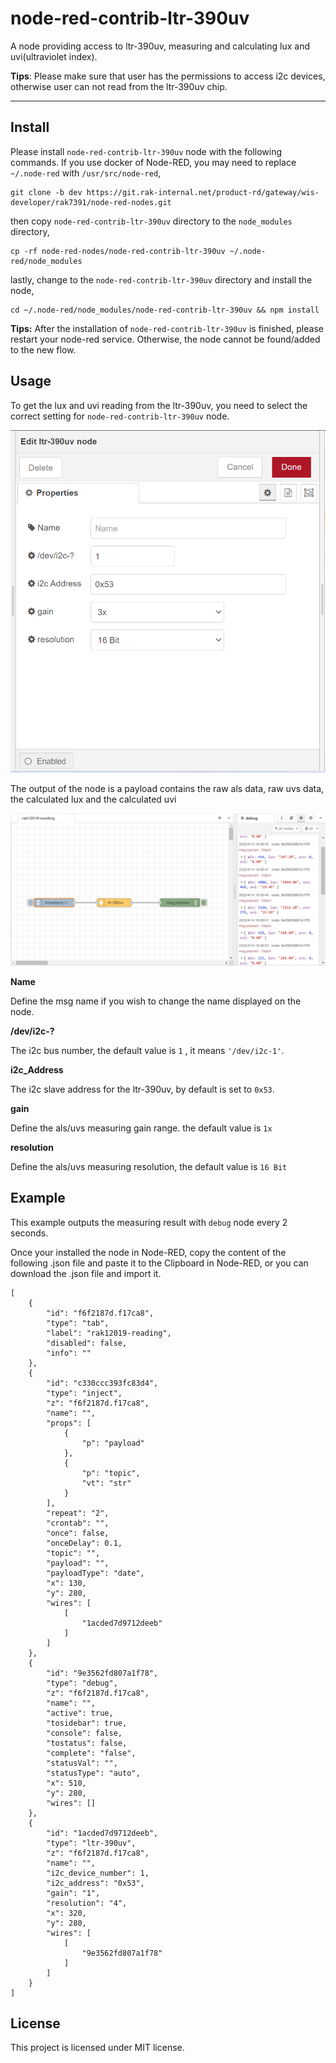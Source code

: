 # node-red-contrib-ltr-390uv

A node providing access to ltr-390uv, measuring and calculating lux and uvi(ultraviolet index).  

**Tips**: Please make sure that user has the permissions to access i2c devices, otherwise user can not read from the ltr-390uv chip. 

---

## Install

Please install `node-red-contrib-ltr-390uv` node with the following commands. If you use docker of Node-RED, you may need to replace `~/.node-red` with `/usr/src/node-red`,

```
git clone -b dev https://git.rak-internal.net/product-rd/gateway/wis-developer/rak7391/node-red-nodes.git
```

then copy `node-red-contrib-ltr-390uv` directory  to  the `node_modules` directory,

```
cp -rf node-red-nodes/node-red-contrib-ltr-390uv ~/.node-red/node_modules
```

lastly, change to the `node-red-contrib-ltr-390uv` directory and install the node, 

```
cd ~/.node-red/node_modules/node-red-contrib-ltr-390uv && npm install
```

**Tips:**  After the installation of  `node-red-contrib-ltr-390uv`  is finished, please restart your node-red service.  Otherwise, the node cannot be found/added to the new flow.

## Usage

To get the lux and uvi reading from the ltr-390uv,  you need to select the correct setting for `node-red-contrib-ltr-390uv` node.

<img src="assets/ltr-390uv-setting.png" alt="ltr-390uv-setting" style="zoom:67%;" />

The output of the node is a payload contains the raw als data, raw uvs data,  the calculated lux and the calculated uvi

<img src="assets/debug-node.png" alt="debug-node" style="zoom:67%;" />

**Name**

Define the msg name if you wish to change the name displayed on the node.

**/dev/i2c-?**

The i2c bus number, the default value is `1` , it means `'/dev/i2c-1'`.

**i2c_Address**

The i2c slave address for the ltr-390uv, by default is set to `0x53`.

**gain**

Define the als/uvs measuring gain range. the default value is `1x`

**resolution**

Define the als/uvs measuring resolution, the default value is `16 Bit`

## Example

This example outputs the measuring result with `debug` node every 2 seconds.

Once your installed the node in Node-RED, copy the content of the following .json file and paste it to the Clipboard in Node-RED, or you can download the .json file and import it. 

```
[
    {
        "id": "f6f2187d.f17ca8",
        "type": "tab",
        "label": "rak12019-reading",
        "disabled": false,
        "info": ""
    },
    {
        "id": "c330ccc393fc83d4",
        "type": "inject",
        "z": "f6f2187d.f17ca8",
        "name": "",
        "props": [
            {
                "p": "payload"
            },
            {
                "p": "topic",
                "vt": "str"
            }
        ],
        "repeat": "2",
        "crontab": "",
        "once": false,
        "onceDelay": 0.1,
        "topic": "",
        "payload": "",
        "payloadType": "date",
        "x": 130,
        "y": 280,
        "wires": [
            [
                "1acded7d9712deeb"
            ]
        ]
    },
    {
        "id": "9e3562fd807a1f78",
        "type": "debug",
        "z": "f6f2187d.f17ca8",
        "name": "",
        "active": true,
        "tosidebar": true,
        "console": false,
        "tostatus": false,
        "complete": "false",
        "statusVal": "",
        "statusType": "auto",
        "x": 510,
        "y": 280,
        "wires": []
    },
    {
        "id": "1acded7d9712deeb",
        "type": "ltr-390uv",
        "z": "f6f2187d.f17ca8",
        "name": "",
        "i2c_device_number": 1,
        "i2c_address": "0x53",
        "gain": "1",
        "resolution": "4",
        "x": 320,
        "y": 280,
        "wires": [
            [
                "9e3562fd807a1f78"
            ]
        ]
    }
]
```

## License

This project is licensed under MIT license.
